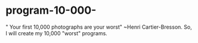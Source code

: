 # program-10-000-
" Your first 10,000 photographs are your worst" ~Henri Cartier-Bresson. So, I will create my 10,000 "worst" programs.
